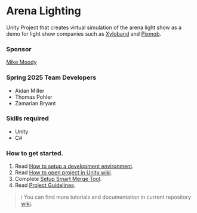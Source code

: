 # Arena Lighting
Unity Project that creates virtual simulation of the arena light show as a demo for light show companies such as [Xyloband](https://xylobands.com) and [Pixmob](https://www.pixmob.com).

### Sponsor
[Mike Moody](mailto:musicmattersbookings@gmail.com)

### Spring 2025 Team Developers
- Aidan Miller
- Thomas Pohler
- Zamarian Bryant

### Skills required
- Unity
- C#

### How to get started.
1. Read [How to setup a development environment](https://github.com/dss0029/arenalighting-spring2023/wiki/How-to-setup-a-development-environment).
2. Read [How to open project in Unity wiki](https://github.com/dss0029/arenalighting-spring2023/wiki/How-to-open-project-in-Unity).
3. Complete [Setup Smart Merge Tool](https://github.com/dss0029/arenalighting-spring2023/wiki/Setup-Smart-Merge-Tool).
4. Read [Project Guidelines](https://github.com/dss0029/arenalighting-spring2023/wiki/Project-Guidelines).

> :information_source: You can find more tutorials and documentation in current repository [wiki](https://github.com/dss0029/arenalighting-spring2023/wiki).
